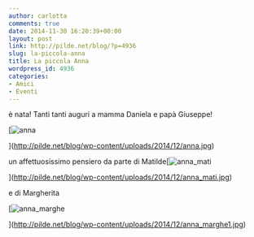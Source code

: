 ```yaml
---
author: carlotta
comments: true
date: 2014-11-30 16:20:39+00:00
layout: post
link: http://pilde.net/blog/?p=4936
slug: la-piccola-anna
title: La piccola Anna
wordpress_id: 4936
categories:
- Amici
- Eventi
---
```


è nata! Tanti tanti auguri a mamma Daniela e papà Giuseppe!

[![anna](http://pilde.net/blog/wp-content/uploads/2014/12/anna.jpg)


](http://pilde.net/blog/wp-content/uploads/2014/12/anna.jpg)


 un affettuosissimo pensiero da parte di Matilde[![anna_mati](http://pilde.net/blog/wp-content/uploads/2014/12/anna_mati.jpg)


](http://pilde.net/blog/wp-content/uploads/2014/12/anna_mati.jpg)


e di Margherita

[![anna_marghe](http://pilde.net/blog/wp-content/uploads/2014/12/anna_marghe1.jpg)


](http://pilde.net/blog/wp-content/uploads/2014/12/anna_marghe1.jpg)




